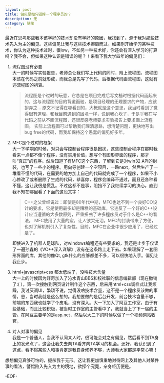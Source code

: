 ```yaml
---
layout: post
title: 偏见是如何毁掉一个程序员的？
description: 无
category: 随笔
---
```


最近在思考那些我本该学好的技术却没有学好的原因，我找到了，源于我对那些技术先入为主的偏见。这些偏见让我与这些技术擦肩而过。如果刚开始学习某种技术，你认为这种技术过时，很low，不如另一种技术好，你还会有深入学习的打算吗？我不会，但如果这种认识是错误的呢？！来看下我大学四年的偏见们：

1. 流程图没有必要  
    大一的时候写实验报告，老师总让我们写上代码的同时，附上流程图。流程图本该在代码之前就形成，而我总是先写了代码，后根据代码画流程图，这就有违流程图的初衷。
    > 流程图是个过时的玩意，它总是在项目完成后写文档时根据代码画起来的，这与流程图的目的背道而驰，是项目经理的无理要求的产物，应该摒弃之...
    原文不记得在哪看到的，大概就是这个意思，我当时看到了觉得很有道理，和我目前遇到的困境一样，说到我心坎了，于是乎我在写代码之前从不画流程图，还很反感老师要求实验报告上要求画上流程图。
    实际上流程图可以帮助我们理清思路，想清楚问题，更快地写出bug free的代码，而我却保持这个愚蠢的偏见好多年。

2. MFC是个过时的框架   
    大一下学期的时候，对只会写控制台程序很是困扰，这些控制台程序在那时我看来一点都不像个程序，没有实用价值，想写个有图形界面的程序，那才叫“真正”的程序。然后知道了有MFC这个东西，了解到它是对win32 API的封装，也写了一些小的程序。用向导创建一个空项目，一路next，然后生产了一堆看不懂的代码，在需要的地方加上自己的代码就完成了一个程序，如果不小心修改了或者删除了生成的代码，恭喜你，程序会编译不通过，而且还各种看不懂，这让我很是慌乱。不过这都不是事，阻挡不了我继续学习的决心，直到我不知在哪里看了下面的这段文字：

    > C++之父曾经说过：即使是80年代中期，MFC也达不到一个良好OO设计的要求，它是使用最多却是糟糕的基础库。它违反了一个好的C++设计应当遵循的大多数原则，严重扭曲了许多程序员对于什么是C++的看法。
    > MFC使用了大量的宏，让人欲哭无泪。MFC的封装带来了方便，也对了解机制引入了复杂性。目前，MFC在企业中很少应用了，已经过是了。

    即使进入了机器人足球队，对windows编程还有些要求的，我还是止步于仅读了一遍孙鑫的《VC++深入详解》,没有在这条路上走下去。如果理解了一套图形界面的库，其他的像Qt, gtk什么的应够都差不多，可以很快地入手。偏见让我止步。

3. html+javascript+css 都太低端了，没啥技术含量  
    大一上的时候因为好奇加入了沁水青山BBS和校社联的信息编辑部（现在撤销了:( ），第一次接触到网页设计制作这个东西，后来用html+css调样式让我烦躁，我讨厌调UI，繁琐不说，觉得没啥技术含量，这不是一个程序员该做的事情，恩，当时我就是这么想的。我想要做的是后台开发，前台技术含量不够，前端的东西我也就学了个皮毛，没有深入。大一下加入了阿豆工作室，由于有些基础，而且比较积极，被当时工作室的主管看中了，我就当上了下一届的主管。在阿豆主要学的是asp.net，然后以大二下的时候以做了一个视频网站收官。
 
4. 对人对事的偏见  
    我是一个普通人，当我不认同某人时，很可能会对之有偏见，然后看不到TA身上的发光点了，这会让我失去向TA看齐向TA学习的机会。还好，我认识到了这点，看不惯某些人和事肯定是我自身修养不够，大师看大家都是平常心嘛！

想想偏见真够可怕的，扼杀我于无形。这让我更加慎重地对待网上及其他人对某件事的看法，警惕陷入先入为主的境地，欲探个究竟，亲身经历便是。

-EOF-
